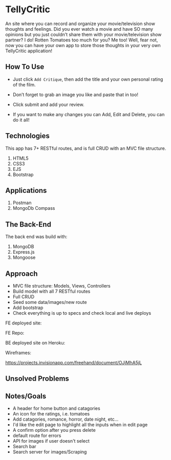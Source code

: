 # TellyCritic 

An site where you can record and organize your movie/television show thoughts and feelings. 
Did you ever watch a movie and have SO many opinions but you just couldn’t share them with your movie/television show partner? 
I do! 
Rotten Tomatoes too much for you? 
Me too! 
Well, fear not, now you can have your own app to store those thoughts in your very own TellyCritic application! 

## How To Use

- Just click `Add Critique`, then add the title and your own personal rating of the film. 

- Don’t forget to grab an image you like and paste that in too! 

- Click submit and add your review. 

- If you want to make any changes you can Add, Edit and Delete, you can do it all!


## Technologies

This app has 7+ RESTful routes, and is full CRUD with an MVC file structure. 

1. HTML5
2. CSS3
3. EJS
4. Bootstrap 

## Applications

1. Postman
2. MongoDb Compass

## The Back-End

The back end was build with:

1. MongoDB
2. Express.js
3. Mongoose

## Approach

- MVC file structure: Models, Views, Controllers
- Build model with all 7 RESTful routes
- Full CRUD
- Seed some data/images/new route 
- Add bootstrap 
- Check everything is up to specs and check local and live deploys


FE deployed site: 

FE Repo: 

BE deployed site on Heroku:

Wireframes:

https://projects.invisionapp.com/freehand/document/OJjMhA5jL


## Unsolved Problems


## Notes/Goals

- A header for home button and catagories
- An icon for the ratings, i.e. tomatoes
- Add catagories, romance, horror, date night, etc...
- I'd like the edit page to highlight all the inputs when in edit page
- A confirm option after you press delete 
- default route for errors
- API for images if user doesn't select
- Search bar
- Search server for images/Scraping


